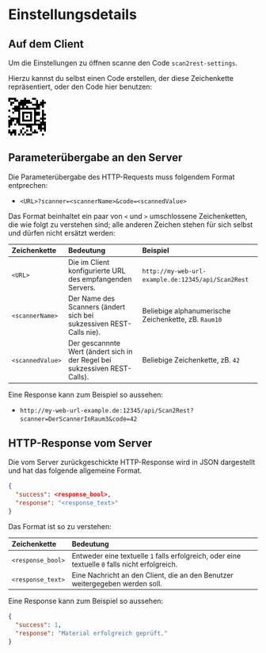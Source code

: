 # Einstellungsdetails

## Auf dem Client

Um die Einstellungen zu öffnen scanne den Code `scan2rest-settings`.

Hierzu kannst du selbst einen Code erstellen, der diese Zeichenkette repräsentiert, oder den Code hier benutzen:

![Scannen des Codes öffnet das Einstellungsmenü](scan2rest-settings.png)

## Parameterübergabe an den Server

Die Parameterübergabe des HTTP-Requests muss folgendem Format entprechen: 

- `<URL>?scanner=<scannerName>&code=<scannedValue>`


Das Format beinhaltet ein paar von `<` und `>` umschlossene Zeichenketten, die wie folgt zu verstehen sind; alle anderen Zeichen stehen für sich selbst und dürfen nicht ersätzt werden:

Zeichenkette | Bedeutung     | Beispiel
:----------- | :------------ | :------------
`<URL>`          | Die im Client konfigurierte URL des empfangenden Servers. | `http://my-web-url-example.de:12345/api/Scan2Rest`
`<scannerName>`  | Der Name des Scanners (ändert sich bei sukzessiven REST-Calls nie). | Beliebige alphanumerische Zeichenkette, zB. `Raum10`
`<scannedValue>` | Der gescannnte Wert (ändert sich in der Regel bei sukzessiven REST-Calls). | Beliebige Zeichenkette, zB. `42`

Eine Response kann zum Beispiel so aussehen:

- `http://my-web-url-example.de:12345/api/Scan2Rest?scanner=DerScannerInRaum3&code=42`

## HTTP-Response vom Server

Die vom Server zurückgeschickte HTTP-Response wird in JSON dargestellt und hat das folgende allgemeine Format.

```JSON
{
  "success": <response_bool>,
  "response": "<response_text>"
}

```

Das Format ist so zu verstehen:

Zeichenkette | Bedeutung
:----------- | :------------
`<response_bool>` | Entweder eine textuelle `1` falls erfolgreich, oder eine textuelle `0` falls nicht erfolgreich.
`<response_text>` | Eine Nachricht an den Client, die an den Benutzer weitergegeben werden soll.

Eine Response kann zum Beispiel so aussehen:


```JSON
{
  "success": 1,
  "response": "Material erfolgreich geprüft."
}

```


